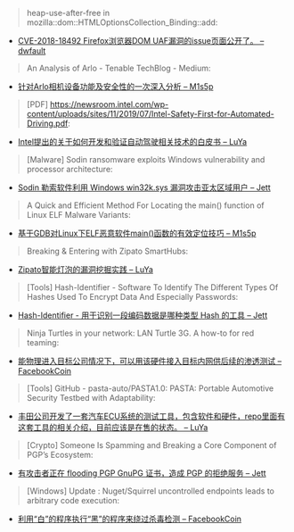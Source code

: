 > heap-use-after-free in mozilla::dom::HTMLOptionsCollection_Binding::add: 


* [CVE-2018-18492 Firefox浏览器DOM UAF漏洞的issue页面公开了。 – dwfault](https://bugzilla.mozilla.org/show_bug.cgi?id=1499861)



> An Analysis of Arlo - Tenable TechBlog - Medium: 


* [针对Arlo相机设备功能及安全性的一次深入分析 – M1s5p](https://medium.com/tenable-techblog/an-analysis-of-arlo-6f1b691236b5)



> [PDF] https://newsroom.intel.com/wp-content/uploads/sites/11/2019/07/Intel-Safety-First-for-Automated-Driving.pdf: 


* [Intel提出的关于如何开发和验证自动驾驶相关技术的白皮书 – LuYa](https://newsroom.intel.com/wp-content/uploads/sites/11/2019/07/Intel-Safety-First-for-Automated-Driving.pdf)



> [Malware] Sodin ransomware exploits Windows vulnerability and processor architecture: 


* [Sodin 勒索软件利用 Windows win32k.sys 漏洞攻击亚太区域用户 – Jett](https://securelist.com/sodin-ransomware/91473/)



> A Quick and Efficient Method For Locating the main() function of Linux ELF Malware Variants: 


* [基于GDB对Linux下ELF恶意软件main()函数的有效定位技巧 – M1s5p](http://feeds.trendmicro.com/~r/Anti-MalwareBlog/~3/njKDtIWkpAA/)



> Breaking & Entering with Zipato SmartHubs: 


* [Zipato智能灯泡的漏洞挖掘实践 – LuYa](https://blackmarble.sh/zipato-smart-hub/)



> [Tools] Hash-Identifier - Software To Identify The Different Types Of Hashes Used To Encrypt Data And Especially Passwords: 


* [Hash-Identifier - 用于识别一段编码数据是哪种类型 Hash 的工具 – Jett](https://ift.tt/2Xmak7b)



> Ninja Turtles in your network: LAN Turtle 3G. A how-to for red teaming: 


* [能物理进入目标公司情况下，可以用该硬件接入目标内网供后续的渗透测试 – FacebookCoin](https://www.pentestpartners.com/security-blog/ninja-turtles-in-your-network-lan-turtle-3g-a-how-to-for-red-teaming/)



> [Tools] GitHub - pasta-auto/PASTA1.0: PASTA: Portable Automotive Security Testbed with Adaptability: 


* [丰田公司开发了一套汽车ECU系统的测试工具，包含软件和硬件，repo里面有这套工具的相关介绍，目前应该是在售的状态。 – LuYa](https://github.com/pasta-auto/PASTA1.0)



> [Crypto] Someone Is Spamming and Breaking a Core Component of PGP’s Ecosystem: 


* [有攻击者正在 flooding PGP GnuPG 证书，造成 PGP 的拒绝服务 – Jett](https://www.vice.com/en_us/article/8xzj45/someone-is-spamming-and-breaking-a-core-component-of-pgps-ecosystem)



> [Windows] Update : Nuget/Squirrel uncontrolled endpoints leads to arbitrary code execution: 


* [利用“白”的程序执行“黑”的程序来绕过杀毒检测 – FacebookCoin](https://medium.com/@reegun/update-nuget-squirrel-uncontrolled-endpoints-leads-to-arbitrary-code-execution-b55295144b56)
